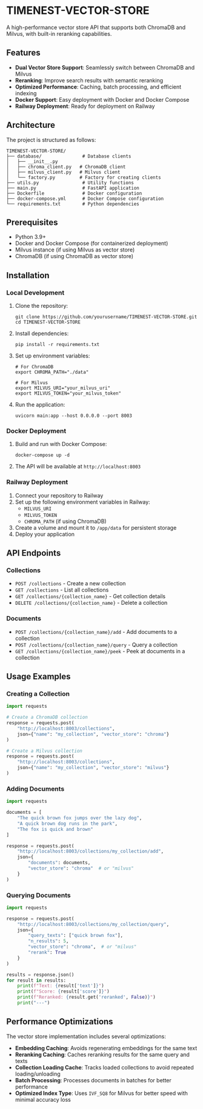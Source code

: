 # TIMENEST-VECTOR-STORE

A high-performance vector store API that supports both ChromaDB and Milvus, with built-in reranking capabilities.

## Features

- **Dual Vector Store Support**: Seamlessly switch between ChromaDB and Milvus
- **Reranking**: Improve search results with semantic reranking
- **Optimized Performance**: Caching, batch processing, and efficient indexing
- **Docker Support**: Easy deployment with Docker and Docker Compose
- **Railway Deployment**: Ready for deployment on Railway

## Architecture

The project is structured as follows:

```
TIMENEST-VECTOR-STORE/
├── database/               # Database clients
│   ├── __init__.py
│   ├── chroma_client.py   # ChromaDB client
│   ├── milvus_client.py   # Milvus client
│   └── factory.py         # Factory for creating clients
├── utils.py                # Utility functions
├── main.py                 # FastAPI application
├── Dockerfile              # Docker configuration
├── docker-compose.yml      # Docker Compose configuration
└── requirements.txt        # Python dependencies
```

## Prerequisites

- Python 3.9+
- Docker and Docker Compose (for containerized deployment)
- Milvus instance (if using Milvus as vector store)
- ChromaDB (if using ChromaDB as vector store)

## Installation

### Local Development

1. Clone the repository:
   ```
   git clone https://github.com/yourusername/TIMENEST-VECTOR-STORE.git
   cd TIMENEST-VECTOR-STORE
   ```

2. Install dependencies:
   ```
   pip install -r requirements.txt
   ```

3. Set up environment variables:
   ```
   # For ChromaDB
   export CHROMA_PATH="./data"
   
   # For Milvus
   export MILVUS_URI="your_milvus_uri"
   export MILVUS_TOKEN="your_milvus_token"
   ```

4. Run the application:
   ```
   uvicorn main:app --host 0.0.0.0 --port 8003
   ```

### Docker Deployment

1. Build and run with Docker Compose:
   ```
   docker-compose up -d
   ```

2. The API will be available at `http://localhost:8003`

### Railway Deployment

1. Connect your repository to Railway
2. Set up the following environment variables in Railway:
   - `MILVUS_URI`
   - `MILVUS_TOKEN`
   - `CHROMA_PATH` (if using ChromaDB)
3. Create a volume and mount it to `/app/data` for persistent storage
4. Deploy your application

## API Endpoints

### Collections

- `POST /collections` - Create a new collection
- `GET /collections` - List all collections
- `GET /collections/{collection_name}` - Get collection details
- `DELETE /collections/{collection_name}` - Delete a collection

### Documents

- `POST /collections/{collection_name}/add` - Add documents to a collection
- `POST /collections/{collection_name}/query` - Query a collection
- `GET /collections/{collection_name}/peek` - Peek at documents in a collection

## Usage Examples

### Creating a Collection

```python
import requests

# Create a ChromaDB collection
response = requests.post(
    "http://localhost:8003/collections",
    json={"name": "my_collection", "vector_store": "chroma"}
)

# Create a Milvus collection
response = requests.post(
    "http://localhost:8003/collections",
    json={"name": "my_collection", "vector_store": "milvus"}
)
```

### Adding Documents

```python
import requests

documents = [
    "The quick brown fox jumps over the lazy dog",
    "A quick brown dog runs in the park",
    "The fox is quick and brown"
]

response = requests.post(
    "http://localhost:8003/collections/my_collection/add",
    json={
        "documents": documents,
        "vector_store": "chroma"  # or "milvus"
    }
)
```

### Querying Documents

```python
import requests

response = requests.post(
    "http://localhost:8003/collections/my_collection/query",
    json={
        "query_texts": ["quick brown fox"],
        "n_results": 5,
        "vector_store": "chroma",  # or "milvus"
        "rerank": True
    }
)

results = response.json()
for result in results:
    print(f"Text: {result['text']}")
    print(f"Score: {result['score']}")
    print(f"Reranked: {result.get('reranked', False)}")
    print("---")
```

## Performance Optimizations

The vector store implementation includes several optimizations:

- **Embedding Caching**: Avoids regenerating embeddings for the same text
- **Reranking Caching**: Caches reranking results for the same query and texts
- **Collection Loading Cache**: Tracks loaded collections to avoid repeated loading/unloading
- **Batch Processing**: Processes documents in batches for better performance
- **Optimized Index Type**: Uses `IVF_SQ8` for Milvus for better speed with minimal accuracy loss
